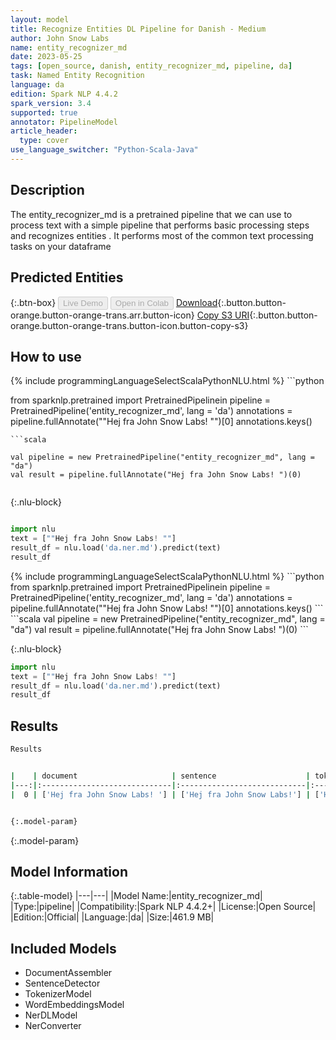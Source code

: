 ```yaml
---
layout: model
title: Recognize Entities DL Pipeline for Danish - Medium
author: John Snow Labs
name: entity_recognizer_md
date: 2023-05-25
tags: [open_source, danish, entity_recognizer_md, pipeline, da]
task: Named Entity Recognition
language: da
edition: Spark NLP 4.4.2
spark_version: 3.4
supported: true
annotator: PipelineModel
article_header:
  type: cover
use_language_switcher: "Python-Scala-Java"
---
```


## Description

The entity_recognizer_md is a pretrained pipeline that we can use to process text with a simple pipeline that performs basic processing steps 
and recognizes entities .
It performs most of the common text processing tasks on your dataframe

## Predicted Entities



{:.btn-box}
<button class="button button-orange" disabled>Live Demo</button>
<button class="button button-orange" disabled>Open in Colab</button>
[Download](https://s3.amazonaws.com/auxdata.johnsnowlabs.com/public/models/entity_recognizer_md_da_4.4.2_3.4_1685055942476.zip){:.button.button-orange.button-orange-trans.arr.button-icon}
[Copy S3 URI](s3://auxdata.johnsnowlabs.com/public/models/entity_recognizer_md_da_4.4.2_3.4_1685055942476.zip){:.button.button-orange.button-orange-trans.button-icon.button-copy-s3}

## How to use

<div class="tabs-box" markdown="1">
{% include programmingLanguageSelectScalaPythonNLU.html %}
```python

from sparknlp.pretrained import PretrainedPipelinein
pipeline = PretrainedPipeline('entity_recognizer_md', lang = 'da')
annotations =  pipeline.fullAnnotate(""Hej fra John Snow Labs! "")[0]
annotations.keys()

```
```scala

val pipeline = new PretrainedPipeline("entity_recognizer_md", lang = "da")
val result = pipeline.fullAnnotate("Hej fra John Snow Labs! ")(0)


```

{:.nlu-block}
```python

import nlu
text = [""Hej fra John Snow Labs! ""]
result_df = nlu.load('da.ner.md').predict(text)
result_df

```
</div>

<div class="tabs-box" markdown="1">
{% include programmingLanguageSelectScalaPythonNLU.html %}
```python
from sparknlp.pretrained import PretrainedPipelinein
pipeline = PretrainedPipeline('entity_recognizer_md', lang = 'da')
annotations =  pipeline.fullAnnotate(""Hej fra John Snow Labs! "")[0]
annotations.keys()
```
```scala
val pipeline = new PretrainedPipeline("entity_recognizer_md", lang = "da")
val result = pipeline.fullAnnotate("Hej fra John Snow Labs! ")(0)
```

{:.nlu-block}
```python
import nlu
text = [""Hej fra John Snow Labs! ""]
result_df = nlu.load('da.ner.md').predict(text)
result_df
```
</div>

## Results

```bash
Results


|    | document                     | sentence                    | token                                   | embeddings                   | ner                                   | entities            |
|---:|:-----------------------------|:----------------------------|:----------------------------------------|:-----------------------------|:--------------------------------------|:--------------------|
|  0 | ['Hej fra John Snow Labs! '] | ['Hej fra John Snow Labs!'] | ['Hej', 'fra', 'John', 'Snow', 'Labs!'] | [[0.4006600081920624,.,...]] | ['O', 'O', 'B-PER', 'I-PER', 'I-PER'] | ['John Snow Labs!'] |


{:.model-param}
```

{:.model-param}
## Model Information

{:.table-model}
|---|---|
|Model Name:|entity_recognizer_md|
|Type:|pipeline|
|Compatibility:|Spark NLP 4.4.2+|
|License:|Open Source|
|Edition:|Official|
|Language:|da|
|Size:|461.9 MB|

## Included Models

- DocumentAssembler
- SentenceDetector
- TokenizerModel
- WordEmbeddingsModel
- NerDLModel
- NerConverter